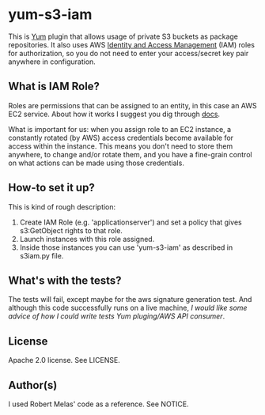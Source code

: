 # yum-s3-iam

This is [Yum](http://yum.baseurl.org/) plugin that allows usage of
private S3 buckets as package repositories. It also uses AWS [Identity
and Access Management](http://aws.amazon.com/iam/) (IAM) roles for authorization, so you do not
need to enter your access/secret key pair anywhere in configuration.

## What is IAM Role?

Roles are permissions that can be assigned to an entity, in this case
an AWS EC2 service. About how it works I suggest you dig through
[docs](http://aws.amazon.com/documentation/iam/).

What is important for us: when you assign role to an EC2 instance,
a constantly rotated (by AWS) access credentials become available for
access within the instance. This means you don't need to store them
anywhere, to change and/or rotate them, and you have a fine-grain
control on what actions can be made using those credentials.

## How-to set it up?

This is kind of rough description:

1. Create IAM Role (e.g. 'applicationserver') and set a policy that
gives s3:GetObject rights to that role.
2. Launch instances with this role assigned.
3. Inside those instances you can use 'yum-s3-iam' as described in
s3iam.py file.

## What's with the tests?

The tests will fail, except maybe for the aws signature generation
test. And although this code successfully runs on a live machine, _I
would like some advice of how I could write tests Yum pluging/AWS API
consumer_.

## License

Apache 2.0 license. See LICENSE.

## Author(s)

I used Robert Melas' code as a reference. See NOTICE.
